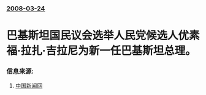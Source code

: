 ### [2008-03-24](/news/2008/03/24/index.md)

##### 
# 巴基斯坦国民议会选举人民党候选人优素福·拉扎·吉拉尼为新一任巴基斯坦总理。




### 信息来源:

1. [中国新闻网](http://www.chinanews.com.cn/gj/kong/news/2008/03-24/1200983.shtml)

